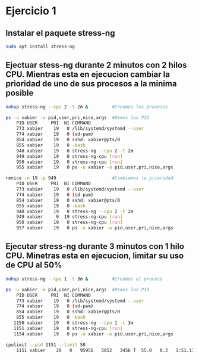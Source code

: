 # Ejercicio 1

## Instalar el paquete stress-ng

```bash
sudo apt install stress-ng
```

## Ejectuar stess-ng durante 2 minutos con 2 hilos CPU. Mientras esta en ejecucion cambiar la prioridad de uno de sus procesos a la minima posible

```bash
nohup stress-ng --cpu 2 -t 2m &         #Creamos los procesos

ps -u xabier -o pid,user,pri,nice,args  #Vemos los PID
    PID USER     PRI  NI COMMAND
    773 xabier    19   0 /lib/systemd/systemd --user
    774 xabier    19   0 (sd-pam)
    854 xabier    19   0 sshd: xabier@pts/0
    855 xabier    19   0 -bash
    948 xabier    19   0 stress-ng --cpu 2 -t 2m
    949 xabier    19   0 stress-ng-cpu [run]
    950 xabier    19   0 stress-ng-cpu [run]
    955 xabier    19   0 ps -u xabier -o pid,user,pri,nice,args

renice -n 19 -p 949                     #Cambiamos la prioridad
    PID USER     PRI  NI COMMAND
    773 xabier    19   0 /lib/systemd/systemd --user
    774 xabier    19   0 (sd-pam)
    854 xabier    19   0 sshd: xabier@pts/0
    855 xabier    19   0 -bash
    948 xabier    19   0 stress-ng --cpu 2 -t 2m
    949 xabier     0  19 stress-ng-cpu [run]
    950 xabier    19   0 stress-ng-cpu [run]
    957 xabier    19   0 ps -u xabier -o pid,user,pri,nice,args
```

## Ejecutar stress-ng durante 3 minutos con 1 hilo CPU. Minetras esta en ejecucion, limitar su uso de CPU al 50%

```bash
nohup stress-ng --cpu 1 -t 3m &         #Creamos el proceso

ps -u xabier -o pid,user,pri,nice,args  #Vemos los PID
    PID USER     PRI  NI COMMAND
    773 xabier    19   0 /lib/systemd/systemd --user
    774 xabier    19   0 (sd-pam)
    854 xabier    19   0 sshd: xabier@pts/0
    855 xabier    19   0 -bash
   1150 xabier    19   0 stress-ng --cpu 1 -t 3m
   1151 xabier    19   0 stress-ng-cpu [run]
   1154 xabier    19   0 ps -u xabier -o pid,user,pri,nice,args

cpulimit --pid 1151 --limit 50
    1151 xabier    20   0   95956   5852   3456 T  55.0   0.3   1:51.13 stress-ng
```
